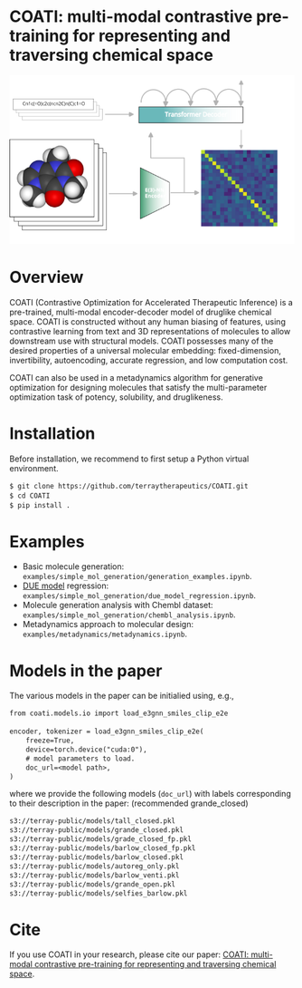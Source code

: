 # COATI: multi-modal contrastive pre-training for representing and traversing chemical space

![](toc_graphic.png)

# Overview

COATI (Contrastive Optimization for Accelerated Therapeutic Inference) is a pre-trained, multi-modal encoder-decoder model of druglike chemical space. COATI is constructed without any human biasing of features, using contrastive learning from text and 3D representations of molecules to allow downstream use with structural models. COATI possesses many of the desired properties of a universal molecular embedding: fixed-dimension, invertibility, autoencoding, accurate regression, and low computation cost. 

COATI can also be used in a metadynamics algorithm for generative optimization for designing molecules that satisfy the multi-parameter optimization task of potency, solubility, and druglikeness.

# Installation

Before installation, we recommend to first setup a Python virtual environment.

```bash
$ git clone https://github.com/terraytherapeutics/COATI.git
$ cd COATI
$ pip install .
```

# Examples

- Basic molecule generation: `examples/simple_mol_generation/generation_examples.ipynb`.
- [DUE model](https://arxiv.org/abs/2102.11409) regression: `examples/simple_mol_generation/due_model_regression.ipynb`.
- Molecule generation analysis with Chembl dataset: `examples/simple_mol_generation/chembl_analysis.ipynb`.
- Metadynamics approach to molecular design: `examples/metadynamics/metadynamics.ipynb`.

# Models in the paper

The various models in the paper can be initialied using, e.g.,
```
from coati.models.io import load_e3gnn_smiles_clip_e2e

encoder, tokenizer = load_e3gnn_smiles_clip_e2e(
    freeze=True,
    device=torch.device("cuda:0"),
    # model parameters to load.
    doc_url=<model path>,
)
```
where we provide the following models (`doc_url`) with labels corresponding to their description in the paper:
(recommended grande_closed)
```
s3://terray-public/models/tall_closed.pkl
s3://terray-public/models/grande_closed.pkl
s3://terray-public/models/grade_closed_fp.pkl
s3://terray-public/models/barlow_closed_fp.pkl
s3://terray-public/models/barlow_closed.pkl
s3://terray-public/models/autoreg_only.pkl
s3://terray-public/models/barlow_venti.pkl
s3://terray-public/models/grande_open.pkl
s3://terray-public/models/selfies_barlow.pkl
```


# Cite

If you use COATI in your research, please cite our paper: [COATI: multi-modal contrastive pre-training for representing and traversing chemical space](https://doi.org/10.26434/chemrxiv-2023-bdkgm).
